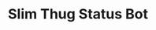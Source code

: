 ---
ee_id_thing: '27'
site: '1'
type: '2'
inv_num: 2005-007
url: 2005-007-slim-thug-status-bot
title: Slim Thug Status Bot
year: '2005'
display_year: '2005'
medium: Software
dims: ''
pitch: "​Bot which allows a user to ask chat user Slim Thug if his album has gone
  platinum."
ps: ''
live_url: ''
related: ''
youtube: ''
related_code: ''
imgs: slim-thug-2005-007-screenshot-database-ih.jpg
subheading: ''
download: ''
add_credit: ''
commission: ''
layout: things-i-made
---